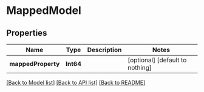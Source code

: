 # MappedModel


## Properties
Name | Type | Description | Notes
------------ | ------------- | ------------- | -------------
**mappedProperty** | **Int64** |  | [optional] [default to nothing]


[[Back to Model list]](../README.md#models) [[Back to API list]](../README.md#api-endpoints) [[Back to README]](../README.md)


